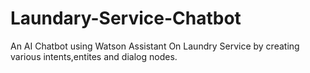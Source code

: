 # Laundary-Service-Chatbot

An AI Chatbot using Watson Assistant On Laundry Service by creating various intents,entites and dialog nodes.
